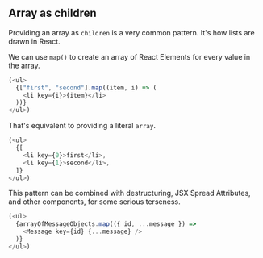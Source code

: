 ## Array as children

Providing an array as `children` is a very common pattern. It's how lists are drawn in React.

We can use `map()` to create an array of React Elements for every value in the array.

```js
(<ul>
  {["first", "second"].map((item, i) => (
    <li key={i}>{item}</li>
  ))}
</ul>)
```

That's equivalent to providing a literal `array`.

```js
(<ul>
  {[
    <li key={0}>first</li>,
    <li key={1}>second</li>,
  ]}
</ul>)
```

This pattern can be combined with destructuring, JSX Spread Attributes, and other components, for some serious terseness.

```js
(<ul>
  {arrayOfMessageObjects.map(({ id, ...message }) =>
    <Message key={id} {...message} />
  )}
</ul>)
```